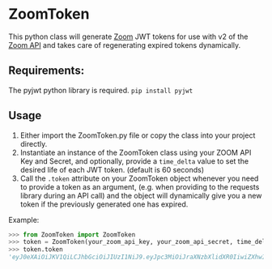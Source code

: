 # ZoomToken

This python class will generate [Zoom](https://zoom.us) JWT tokens for use with v2 of the [Zoom API](https://zoom.github.io/api/#authentication) and takes care of regenerating expired tokens dynamically.

## Requirements:
The pyjwt python library is required. `pip install pyjwt`

## Usage
1. Either import the ZoomToken.py file or copy the class into your project directly.
2. Instantiate an instance of the ZoomToken class using your ZOOM API Key and Secret, and optionally, provide a `time_delta` value to set the desired life of each JWT token. (default is 60 seconds)
3. Call the `.token` attribute on your ZoomToken object whenever you need to provide a token as an argument, (e.g. when providing to the requests library during an API call) and the object will dynamically give you a new token if the previously generated one has expired.

Example:

```python
>>> from ZoomToken import ZoomToken
>>> token = ZoomToken(your_zoom_api_key, your_zoom_api_secret, time_delta=90)
>>> token.token
'eyJ0eXAiOiJKV1QiLCJhbGciOiJIUzI1NiJ9.eyJpc3MiOiJraXNzbXlidXR0IiwiZXhwIjoxNTUyNDMxMzE3fQ.1AmjK6Tv0PhL8Bqp_qWw6Hx14qyod8I4umCF9SHvpVM'
```
